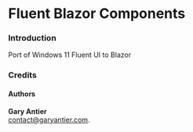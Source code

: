 # Fluent Blazor Components

### Introduction

Port of Windows 11 Fluent UI to Blazor

### Credits
#### Authors

**Gary Antier**\
[contact@garyantier.com](mailto:contact@garyantier.com).
